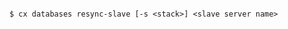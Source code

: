 <!-- layout:code post: databases_usage -->

```

$ cx databases resync-slave [-s <stack>] <slave server name>

```
